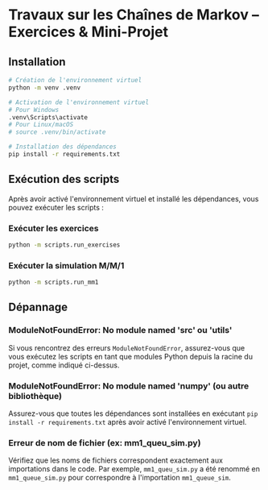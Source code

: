 # Travaux sur les Chaînes de Markov – Exercices & Mini-Projet

## Installation

```bash
# Création de l'environnement virtuel
python -m venv .venv

# Activation de l'environnement virtuel
# Pour Windows
.venv\Scripts\activate
# Pour Linux/macOS
# source .venv/bin/activate

# Installation des dépendances
pip install -r requirements.txt
```

## Exécution des scripts

Après avoir activé l'environnement virtuel et installé les dépendances, vous pouvez exécuter les scripts :

### Exécuter les exercices

```bash
python -m scripts.run_exercises
```

### Exécuter la simulation M/M/1

```bash
python -m scripts.run_mm1
```

## Dépannage

### ModuleNotFoundError: No module named 'src' ou 'utils'

Si vous rencontrez des erreurs `ModuleNotFoundError`, assurez-vous que vous exécutez les scripts en tant que modules Python depuis la racine du projet, comme indiqué ci-dessus.

### ModuleNotFoundError: No module named 'numpy' (ou autre bibliothèque)

Assurez-vous que toutes les dépendances sont installées en exécutant `pip install -r requirements.txt` après avoir activé l'environnement virtuel.

### Erreur de nom de fichier (ex: mm1_queu_sim.py)

Vérifiez que les noms de fichiers correspondent exactement aux importations dans le code. Par exemple, `mm1_queu_sim.py` a été renommé en `mm1_queue_sim.py` pour correspondre à l'importation `mm1_queue_sim`.
